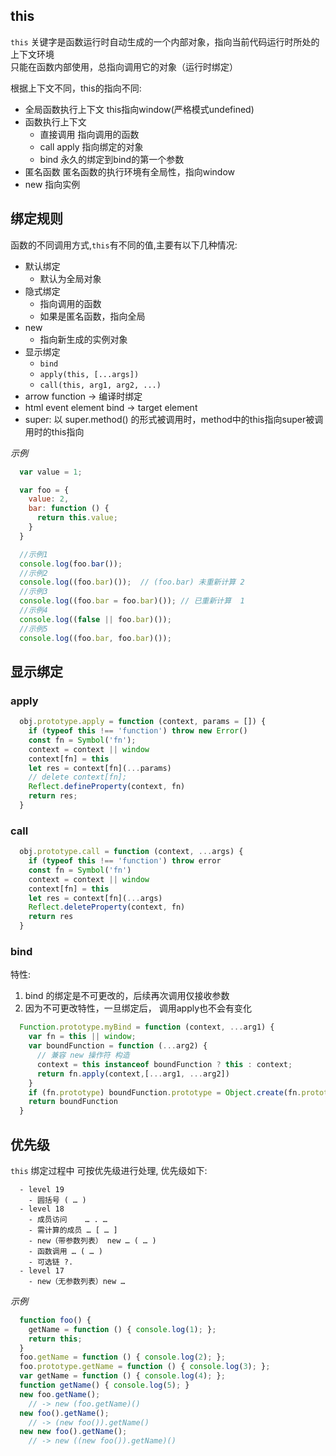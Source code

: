 

## this


`this` 关键字是函数运行时自动生成的一个内部对象，指向当前代码运行时所处的上下文环境  
只能在函数内部使用，总指向调用它的对象（运行时绑定）  

根据上下文不同，this的指向不同:
  - 全局函数执行上下文 this指向window(严格模式undefined)
  - 函数执行上下文
    - 直接调用 指向调用的函数
    - call apply 指向绑定的对象
    - bind 永久的绑定到bind的第一个参数
  - 匿名函数 匿名函数的执行环境有全局性，指向window
  - new 指向实例


## 绑定规则


函数的不同调用方式,`this`有不同的值,主要有以下几种情况:
  - 默认绑定 
    - 默认为全局对象
  - 隐式绑定 
    - 指向调用的函数
    - 如果是匿名函数，指向全局
  - new
    - 指向新生成的实例对象
  - 显示绑定 
    - `bind`
    - `apply(this, [...args])`
    - `call(this, arg1, arg2, ...)`
  - arrow function -> 编译时绑定
  - html event element bind -> target element
  - super: 以 super.method() 的形式被调用时，method中的this指向super被调用时的this指向


*示例*
  ```js
    var value = 1;

    var foo = {
      value: 2,
      bar: function () {
        return this.value;
      }
    }

    //示例1
    console.log(foo.bar());
    //示例2
    console.log((foo.bar)());  // (foo.bar) 未重新计算 2
    //示例3
    console.log((foo.bar = foo.bar)()); // 已重新计算  1
    //示例4
    console.log((false || foo.bar)());
    //示例5
    console.log((foo.bar, foo.bar)());
  ```


## 显示绑定

### apply

  ```js
    obj.prototype.apply = function (context, params = []) {
      if (typeof this !== 'function') throw new Error()
      const fn = Symbol('fn');
      context = context || window
      context[fn] = this
      let res = context[fn](...params)
      // delete context[fn];
      Reflect.defineProperty(context, fn)
      return res;
    }
  ```

### call

  ```js
    obj.prototype.call = function (context, ...args) {
      if (typeof this !== 'function') throw error
      const fn = Symbol('fn')
      context = context || window
      context[fn] = this
      let res = context[fn](...args)
      Reflect.deleteProperty(context, fn)
      return res
    }
  ```

### bind

特性:
1. bind 的绑定是不可更改的，后续再次调用仅接收参数
2. 因为不可更改特性，一旦绑定后， 调用apply也不会有变化 

  ```js
    Function.prototype.myBind = function (context, ...arg1) {
      var fn = this || window;
      var boundFunction = function (...arg2) {
        // 兼容 new 操作符 构造
        context = this instanceof boundFunction ? this : context;
        return fn.apply(context,[...arg1, ...arg2])
      }
      if (fn.prototype) boundFunction.prototype = Object.create(fn.prototype)
      return boundFunction
    }
  ```


## 优先级 

`this` 绑定过程中 可按优先级进行处理, 优先级如下:
  ```
    - level 19
      - 圆括号 ( … )
    - level 18 
      - 成员访问 	… . …
      - 需计算的成员 … [ … ]
      - new（带参数列表） new … ( … )
      - 函数调用 … ( … )
      - 可选链 ?.
    - level 17
      - new（无参数列表）new …
  ```


*示例*
  ```js
    function foo() {
      getName = function () { console.log(1); };
      return this;
    }
    foo.getName = function () { console.log(2); };
    foo.prototype.getName = function () { console.log(3); };
    var getName = function () { console.log(4); };
    function getName() { console.log(5); }
    new foo.getName(); 
      // -> new (foo.getName)()
    new foo().getName();
      // -> (new foo()).getName() 
    new new foo().getName();
      // -> new ((new foo()).getName)()
  ```


